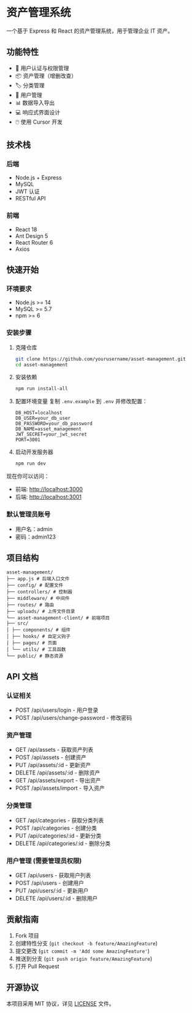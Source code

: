 # 资产管理系统

一个基于 Express 和 React 的资产管理系统，用于管理企业 IT 资产。

## 功能特性

- 🔐 用户认证与权限管理
- 📦 资产管理（增删改查）
- 🏷️ 分类管理
- 👥 用户管理
- 📊 数据导入导出
- 💻 响应式界面设计
- 🖱️ 使用 Cursor 开发

## 技术栈

### 后端
- Node.js + Express
- MySQL
- JWT 认证
- RESTful API

### 前端
- React 18
- Ant Design 5
- React Router 6
- Axios

## 快速开始

### 环境要求
- Node.js >= 14
- MySQL >= 5.7
- npm >= 6

### 安装步骤

1. 克隆仓库
   ```bash
   git clone https://github.com/yourusername/asset-management.git
   cd asset-management
   ```
2. 安装依赖
   ```bash
   npm run install-all
   ```
3. 配置环境变量
   复制 `.env.example` 到 `.env` 并修改配置：
   ```env
   DB_HOST=localhost
   DB_USER=your_db_user
   DB_PASSWORD=your_db_password
   DB_NAME=asset_management
   JWT_SECRET=your_jwt_secret
   PORT=3001
   ```
4. 启动开发服务器
   ```bash
   npm run dev
   ```

现在你可以访问：
- 前端: [http://localhost:3000](http://localhost:3000)
- 后端: [http://localhost:3001](http://localhost:3001)

### 默认管理员账号
- 用户名：admin
- 密码：admin123

## 项目结构
```
asset-management/
├── app.js # 后端入口文件
├── config/ # 配置文件
├── controllers/ # 控制器
├── middleware/ # 中间件
├── routes/ # 路由
├── uploads/ # 上传文件目录
└── asset-management-client/ # 前端项目
├── src/
│ ├── components/ # 组件
│ ├── hooks/ # 自定义钩子
│ ├── pages/ # 页面
│ └── utils/ # 工具函数
└── public/ # 静态资源
```

## API 文档

### 认证相关
- POST /api/users/login - 用户登录
- POST /api/users/change-password - 修改密码

### 资产管理
- GET /api/assets - 获取资产列表
- POST /api/assets - 创建资产
- PUT /api/assets/:id - 更新资产
- DELETE /api/assets/:id - 删除资产
- GET /api/assets/export - 导出资产
- POST /api/assets/import - 导入资产

### 分类管理
- GET /api/categories - 获取分类列表
- POST /api/categories - 创建分类
- PUT /api/categories/:id - 更新分类
- DELETE /api/categories/:id - 删除分类

### 用户管理 (需要管理员权限)
- GET /api/users - 获取用户列表
- POST /api/users - 创建用户
- PUT /api/users/:id - 更新用户
- DELETE /api/users/:id - 删除用户

## 贡献指南

1. Fork 项目
2. 创建特性分支 (`git checkout -b feature/AmazingFeature`)
3. 提交更改 (`git commit -m 'Add some AmazingFeature'`)
4. 推送到分支 (`git push origin feature/AmazingFeature`)
5. 打开 Pull Request

## 开源协议

本项目采用 MIT 协议，详见 [LICENSE](LICENSE) 文件。
